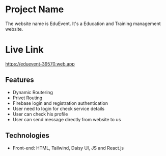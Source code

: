 # Project Name

The website name is EduEvent. It's a Education and Training management website.

# Live Link

https://eduevent-39570.web.app

## Features

- Dynamic Routering
- Privet Routing
- Firebase login and registration authentication
- User need to login for check service details
- User can check his profile
- User can send message directly from website to us

## Technologies
- Front-end: HTML, Tailwind, Daisy UI, JS and React.js
